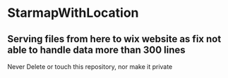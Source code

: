 # StarmapWithLocation
## Serving files from here to wix website as fix not able to handle data more than 300 lines

Never Delete or touch this repository, nor make it private
